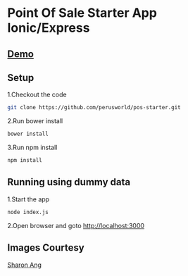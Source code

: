 # Point Of Sale Starter App Ionic/Express #

## [Demo](https://perusworld.github.io/pos-starter/) ##

## Setup ##

1.Checkout the code
```bash
git clone https://github.com/perusworld/pos-starter.git
```
2.Run bower install
```bash
bower install
```
3.Run npm install
```bash
npm install
```

## Running using dummy data ##
1.Start the app
```bash
node index.js
```
2.Open browser and goto [http://localhost:3000](http://localhost:3000)

## Images Courtesy ##
[Sharon Ang](https://pixabay.com/en/users/sharonang-99559/)